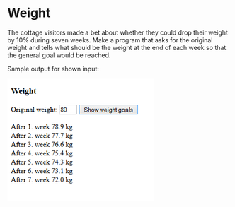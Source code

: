 # Weight

The cottage visitors made a bet about whether they could drop their weight by 10% during seven weeks. Make a program that asks for the original weight and tells what should be the weight at the end of each week so that the general goal would be reached.

Sample output for shown input:

![Weight](./08.05.png)